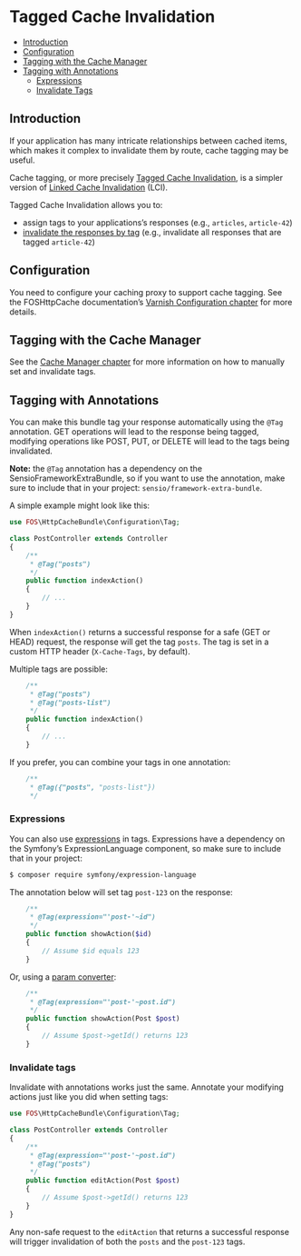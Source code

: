 Tagged Cache Invalidation
=========================

* [Introduction](#introduction)
* [Configuration](#configuration)
* [Tagging with the Cache Manager](#tagging-with-the-cache-manager)
* [Tagging with Annotations](#tagging-with-annotations)
  * [Expressions](#expressions)
  * [Invalidate Tags](#invalidate-tags) 

Introduction
------------

If your application has many intricate relationships between cached items,
which makes it complex to invalidate them by route, cache tagging may be
useful.

Cache tagging, or more precisely [Tagged Cache Invalidation](http://blog.kevburnsjr.com/tagged-cache-invalidation),
is a simpler version of [Linked Cache Invalidation](http://tools.ietf.org/html/draft-nottingham-linked-cache-inv-03)
(LCI).

Tagged Cache Invalidation allows you to:
* assign tags to your applications’s responses (e.g., `articles`, `article-42`)
* [invalidate the responses by tag](https://github.com/FriendsOfSymfony/FOSHttpCache/blob/master/doc/cache-invalidator.md#tags) (e.g., invalidate all responses that are tagged
  `article-42`)

Configuration
-------------

You need to configure your caching proxy to support cache tagging. See the FOSHttpCache
documentation’s [Varnish Configuration chapter](https://github.com/FriendsOfSymfony/FOSHttpCache/blob/master/doc/varnish-configuration.md#tagging)
for more details.

Tagging with the Cache Manager
------------------------------

See the [Cache Manager chapter](cache-manager.md#tags) for more information on how
to manually set and invalidate tags.

Tagging with Annotations
------------------------

You can make this bundle tag your response automatically using the `@Tag`
annotation. GET operations will lead to the response being tagged, modifying
operations like POST, PUT, or DELETE will lead to the tags being invalidated.

**Note:** the `@Tag` annotation has a dependency on the SensioFrameworkExtraBundle,
so if you want to use the annotation, make sure to include that in your project:
`sensio/framework-extra-bundle`.

A simple example might look like this:

```php
use FOS\HttpCacheBundle\Configuration\Tag;

class PostController extends Controller
{
    /**
     * @Tag("posts")
     */
    public function indexAction()
    {
        // ...
    }
}
```

When `indexAction()` returns a successful response for a safe (GET or HEAD)
request, the response will get the tag `posts`. The tag is set in a custom
HTTP header (`X-Cache-Tags`, by default).

Multiple tags are possible:

```php
    /**
     * @Tag("posts")
     * @Tag("posts-list")
     */
    public function indexAction()
    {
        // ...
    }
```

If you prefer, you can combine your tags in one annotation:

```php
    /**
     * @Tag({"posts", "posts-list"})
     */
```

### Expressions

You can also use [expressions](http://symfony.com/doc/current/components/expression_language/index.html)
in tags. Expressions have a dependency on the Symfony’s ExpressionLanguage
component, so make sure to include that in your project:

```bash
$ composer require symfony/expression-language
```

The annotation below will set tag `post-123` on the response:

```php
    /**
     * @Tag(expression="'post-'~id")
     */
    public function showAction($id)
    {
        // Assume $id equals 123
    }
```

Or, using a [param converter](http://symfony.com/doc/current/bundles/SensioFrameworkExtraBundle/annotations/converters.html):

```php
    /**
     * @Tag(expression="'post-'~post.id")
     */
    public function showAction(Post $post)
    {
        // Assume $post->getId() returns 123
    }
```

### Invalidate tags

Invalidate with annotations works just the same. Annotate your modifying
actions just like you did when setting tags:

```php
use FOS\HttpCacheBundle\Configuration\Tag;

class PostController extends Controller
{
    /**
     * @Tag(expression="'post-'~post.id")
     * @Tag("posts")
     */
    public function editAction(Post $post)
    {
        // Assume $post->getId() returns 123
    }
}
```

Any non-safe request to the `editAction` that returns a successful response
will trigger invalidation of both the `posts` and the `post-123` tags.
